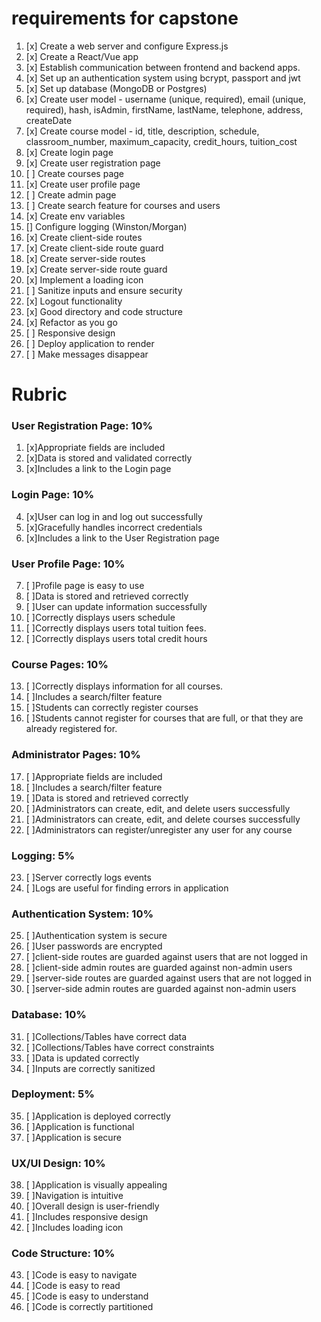 # requirements for capstone

1. [x] Create a web server and configure Express.js
2. [x] Create a React/Vue app
3. [x] Establish communication between frontend and backend apps.
4. [x] Set up an authentication system using bcrypt, passport and jwt
5. [x] Set up database (MongoDB or Postgres)
6. [x] Create user model - username (unique, required), email (unique, required), hash, isAdmin, firstName, lastName, telephone, address, createDate
7. [x] Create course model - id, title, description, schedule, classroom_number, maximum_capacity, credit_hours, tuition_cost
8. [x] Create login page
9. [x] Create user registration page
10. [ ] Create courses page
11. [x] Create user profile page
12. [ ] Create admin page
13. [ ] Create search feature for courses and users
14. [x] Create env variables
15. [] Configure logging (Winston/Morgan)
16. [x] Create client-side routes
17. [x] Create client-side route guard
18. [x] Create server-side routes
19. [x] Create server-side route guard
20. [x] Implement a loading icon
21. [ ] Sanitize inputs and ensure security
22. [x] Logout functionality
23. [x] Good directory and code structure
24. [x] Refactor as you go
25. [ ] Responsive design
26. [ ] Deploy application to render
27. [ ] Make messages disappear

# Rubric

### User Registration Page: 10%

1. [x]Appropriate fields are included
2. [x]Data is stored and validated correctly
3. [x]Includes a link to the Login page

### Login Page: 10%

4. [x]User can log in and log out successfully
5. [x]Gracefully handles incorrect credentials
6. [x]Includes a link to the User Registration page

### User Profile Page: 10%

7. [ ]Profile page is easy to use
8. [ ]Data is stored and retrieved correctly
9. [ ]User can update information successfully
10. [ ]Correctly displays users schedule
11. [ ]Correctly displays users total tuition fees.
12. [ ]Correctly displays users total credit hours

### Course Pages: 10%

13. [ ]Correctly displays information for all courses.
14. [ ]Includes a search/filter feature
15. [ ]Students can correctly register courses
16. [ ]Students cannot register for courses that are full, or that they are already registered for.

### Administrator Pages: 10%

17. [ ]Appropriate fields are included
18. [ ]Includes a search/filter feature
19. [ ]Data is stored and retrieved correctly
20. [ ]Administrators can create, edit, and delete users successfully
21. [ ]Administrators can create, edit, and delete courses successfully
22. [ ]Administrators can register/unregister any user for any course

### Logging: 5%

23. [ ]Server correctly logs events
24. [ ]Logs are useful for finding errors in application

### Authentication System: 10%

25. [ ]Authentication system is secure
26. [ ]User passwords are encrypted
27. [ ]client-side routes are guarded against users that are not logged in
28. [ ]client-side admin routes are guarded against non-admin users
29. [ ]server-side routes are guarded against users that are not logged in
30. [ ]server-side admin routes are guarded against non-admin users

### Database: 10%

31. [ ]Collections/Tables have correct data
32. [ ]Collections/Tables have correct constraints
33. [ ]Data is updated correctly
34. [ ]Inputs are correctly sanitized

### Deployment: 5%

35. [ ]Application is deployed correctly
36. [ ]Application is functional
37. [ ]Application is secure

### UX/UI Design: 10%

38. [ ]Application is visually appealing
39. [ ]Navigation is intuitive
40. [ ]Overall design is user-friendly
41. [ ]Includes responsive design
42. [ ]Includes loading icon

### Code Structure: 10%

43. [ ]Code is easy to navigate
44. [ ]Code is easy to read
45. [ ]Code is easy to understand
46. [ ]Code is correctly partitioned

